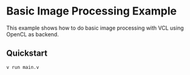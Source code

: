 # Basic Image Processing Example

This example shows how to do basic image processing with VCL using OpenCL as backend.

## Quickstart

```bash
v run main.v
```
